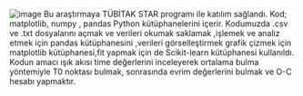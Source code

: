 ![image](https://github.com/Gulsumyalcin/tubitak/assets/147386521/20596f32-c6cd-48cc-991a-5109a5a1eef3)
Bu araştırmaya TÜBİTAK STAR programı ile katılım sağlandı.
Kod; matplotlib, numpy , pandas Python kütüphanelerini içerir.
Kodumuzda .csv ve .txt dosyalarını açmak ve  verileri okumak saklamak ,işlemek ve analiz etmek için pandas kütüphanesini ,verileri görselleştirmek grafik çizmek için matplotlib kütüphanesi,fit yapmak için de Scikit-learn kütüphanesi kullanıldı.
Kodun amacı ışık akısı time değerlerini inceleyerek ortalama bulma yöntemiyle T0 noktası bulmak, sonrasında evrim değerlerini bulmak ve O-C hesabı yapmaktır.
